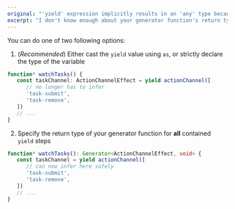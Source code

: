 ```yaml
---
original: "'yield' expression implicitly results in an 'any' type because its containing generator lacks a return-type annotation."
excerpt: "I don't know enough about your generator function's return type to safely infer here."
---
```


You can do one of two following options:

1. (_Recommended_) Either cast the `yield` value using `as`, or strictly declare the type of the variable

```ts
function* watchTasks() {
   const taskChannel: ActionChannelEffect = yield actionChannel([
      // no longer has to infer
      'task-submit',
      'task-remove',
   ])
   // ...
}
```

2. Specify the return type of your generator function for **all** contained `yield` steps

```ts
function* watchTasks(): Generator<ActionChannelEffect, void> {
   const taskChannel = yield actionChannel([
      // can now infer here safely
      'task-submit',
      'task-remove',
   ])
   // ...
}
```
